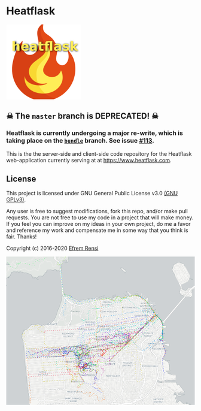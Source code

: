 # Heatflask
[<img src="/heatflask/static/logo.png" alt="logo" width=200/>](https://www.heatflask.com)

## ☠ The `master` branch is DEPRECATED! ☠

### Heatflask is currently undergoing a major re-write, which is taking place on the [`bundle`](https://github.com/ebrensi/heatflask/tree/bundle) branch. See issue [#113](https://github.com/ebrensi/heatflask/issues/113).

This is the the server-side and client-side code repository for the Heatflask web-application currently serving at at https://www.heatflask.com.  
 
## License

This project is licensed under GNU General Public License v3.0 [(GNU GPLv3)](http://choosealicense.com/licenses/gpl-3.0).

Any user is free to suggest modifications, fork this repo, and/or make pull requests.  You are not free to use my code in a project that will make money.  If you feel you can improve on my ideas in your own project, do me a favor and reference my work and compensate me in some way that you think is fair.  Thanks!

Copyright (c) 2016-2020 [Efrem Rensi](mailto:info@heatflask.com)



![alt text](docs/gif1.gif)

[1.1]: http://i.imgur.com/wWzX9uB.png (Heatflask on Twitter)
[1]: http://www.twitter.com/heatflask

